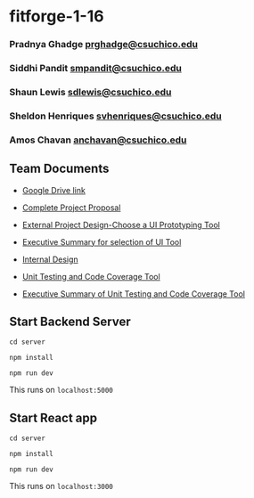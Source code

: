 # fitforge-1-16
### Pradnya Ghadge prghadge@csuchico.edu
### Siddhi Pandit smpandit@csuchico.edu
### Shaun Lewis sdlewis@csuchico.edu
### Sheldon Henriques svhenriques@csuchico.edu
### Amos Chavan anchavan@csuchico.edu

## Team Documents

- [Google Drive link](https://drive.google.com/drive/folders/1rXhtTBnHbtCfCw7hAS1VoHzwNcFNrbLB?usp=sharing)

- [Complete Project Proposal](https://docs.google.com/document/d/1IjBLELYTpea1wDm4hu_xZq9iV70JjgkFEY9f71dJv-I/edit?usp=sharing)

- [External Project Design-Choose a UI Prototyping Tool](https://docs.google.com/document/d/1-tqqcGswChWUN7jN4Sf9DU9MkQUvmI8ZFnk1BbKNblA/edit?usp=sharing)

- [Executive Summary for selection of UI Tool](https://docs.google.com/document/d/1jfRnbgfPCjDpVIwoj8yooWpicg-QvMpBx4PrBtgPKBg/edit?usp=sharing)

- [Internal Design](https://docs.google.com/document/d/1oJ8g2uUMzBxMgMwx9VGQkC12lJvNl5hpaZbQu7qSVJE/edit?usp=sharing)

- [Unit Testing and Code Coverage Tool](https://docs.google.com/document/d/113U6oM9YaBbzO5c1PVBiJ9UVVTmbGOan_VyP0AbqPeA/edit?usp=sharing)

- [Executive Summary of Unit Testing and Code Coverage Tool](https://docs.google.com/document/d/1htD-W2xLhKdq1PixiD-gHDnAJ-LUnG2rbA3g7b6GdX4/edit?usp=sharing)


 ## Start Backend Server

``` 
cd server
 ```

``` 
npm install
 ```

``` 
npm run dev
 ```

This runs on `localhost:5000`

  ## Start React app

``` 
cd server
 ```
``` 
npm install
 ```
``` 
npm run dev
 ```

This runs on `localhost:3000`

